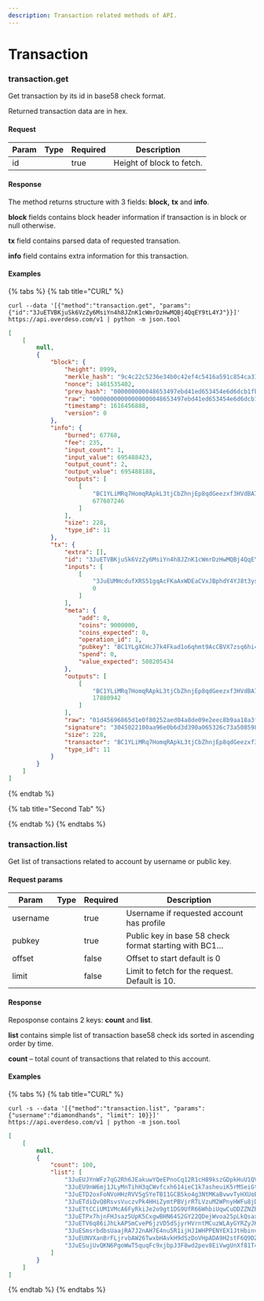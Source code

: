 ```yaml
---
description: Transaction related methods of API.
---
```


# Transaction

### transaction.get

Get transaction by its id in base58 check format.

Returned transaction data are in hex.

#### Request

<table><thead><tr><th>Param</th><th data-type="select">Type</th><th data-type="checkbox">Required</th><th>Description</th></tr></thead><tbody><tr><td>id</td><td></td><td>true</td><td>Height of block to fetch. </td></tr></tbody></table>

#### Response

The method returns structure with 3 fields: **block,** **tx** and **info**.&#x20;

**block** fields contains block header information if transaction is in block or null otherwise.&#x20;

**tx** field contains parsed data of requested transation.

**info** field contains extra information for this transaction.

#### Examples

{% tabs %}
{% tab title="CURL" %}
```shell
curl --data '[{"method":"transaction.get", "params": {"id":"3JuETVBKjuSk6VzZy6MsiYn4h8JZnK1cWmrDzHwMQBj4QqEY9tL4YJ"}}]' https://api.overdeso.com/v1 | python -m json.tool
```

```json
[
    [
        null,
        {
            "block": {
                "height": 8999,
                "merkle_hash": "9c4c22c5236e34b0c42ef4c5416a591c854ca3187de39d73a32ff79f0b35a9e8",
                "nonce": 1401535402,
                "prev_hash": "000000000048653497ebd41ed653454e6d6dcb1fbb624995db35902eeeb65a18",
                "raw": "00000000000000000048653497ebd41ed653454e6d6dcb1fbb624995db35902eeeb65a189c4c22c5236e34b0c42ef4c5416a591c854ca3187de39d73a32ff79f0b35a9e8b82c596027230000aabb8953",
                "timestamp": 1616456888,
                "version": 0
            },
            "info": {
                "burned": 67768,
                "fee": 235,
                "input_count": 1,
                "input_value": 695488423,
                "output_count": 2,
                "output_value": 695488188,
                "outputs": [
                    [
                        "BC1YLiMRq7HomqRApkL3tjCbZhnjEp8qdGeezxf3HVdBA7kBJM8KtzK",
                        677607246
                    ]
                ],
                "size": 228,
                "type_id": 11
            },
            "tx": {
                "extra": [],
                "id": "3JuETVBKjuSk6VzZy6MsiYn4h8JZnK1cWmrDzHwMQBj4QqEY9tL4YJ",
                "inputs": [
                    [
                        "3JuEUMHcdufXRS51gqAcFKaAxWDEaCVxJBphdY4YJ8t3ysUZ4FKNyy",
                        0
                    ]
                ],
                "meta": {
                    "add": 0,
                    "coins": 9000000,
                    "coins_expected": 0,
                    "operation_id": 1,
                    "pubkey": "BC1YLgXCHcJ7k4Fkad1o6qhmt9AcCBVX7zsq6hi4T13tBmgbne2873b",
                    "spend": 0,
                    "value_expected": 508205434
                },
                "outputs": [
                    [
                        "BC1YLiMRq7HomqRApkL3tjCbZhnjEp8qdGeezxf3HVdBA7kBJM8KtzK",
                        17880942
                    ]
                ],
                "raw": "01d45696865d1e0f80252aed04a8de09e2eec8b9aa18a3f5b9287ed0522a41362d0001036136977d43e271c2cedc137d00e6be7f47c6f5916a2025a7841dace59fb53473eeaec3080b2f21026fff411f5563795aa4df7b112457a7c959b45313c45d8ca9fd64344781f682f80100c0a8a50400fab2aaf2010021036136977d43e271c2cedc137d00e6be7f47c6f5916a2025a7841dace59fb5347300473045022100aa96e0b6d3d390a065326c73a5085988b3250e459fb6f1af86f27c50ff76b3b602207b078fb977a7c0dbf589cc92e780b1ab3b4a81175fa2ebef6a1711a7da1581a4",
                "signature": "3045022100aa96e0b6d3d390a065326c73a5085988b3250e459fb6f1af86f27c50ff76b3b602207b078fb977a7c0dbf589cc92e780b1ab3b4a81175fa2ebef6a1711a7da1581a4",
                "size": 228,
                "transactor": "BC1YLiMRq7HomqRApkL3tjCbZhnjEp8qdGeezxf3HVdBA7kBJM8KtzK",
                "type_id": 11
            }
        }
    ]
]
```
{% endtab %}

{% tab title="Second Tab" %}

{% endtab %}
{% endtabs %}

### transaction.list

Get list of transactions related to account by username or public key.

#### Request params

<table><thead><tr><th>Param</th><th data-type="select">Type</th><th data-type="checkbox">Required</th><th>Description</th></tr></thead><tbody><tr><td>username</td><td></td><td>true</td><td>Username if requested account has profile</td></tr><tr><td>pubkey</td><td></td><td>true</td><td>Public key in base 58 check format starting with BC1…</td></tr><tr><td>offset</td><td></td><td>false</td><td>Offset to start default is 0</td></tr><tr><td>limit</td><td></td><td>false</td><td>Limit to fetch for the request. Default is 10.</td></tr></tbody></table>

#### Response

Reposponse contains 2 keys: **count** and **list**.&#x20;

**list** contains simple list of transaction base58 check ids sorted in ascending order by time.

**count** – total count of transactions that related to this account.

#### Examples

{% tabs %}
{% tab title="CURL" %}
```shell
curl -s --data '[{"method":"transaction.list", "params": {"username":"diamondhands", "limit": 10}}]' https://api.overdeso.com/v1 | python -m json.tool
```

```json
[
    [
        null,
        {
            "count": 100,
            "list": [
                "3JuEUJYnWFz7qG2Rh6JEakuwYQeEPnoCq12R1cH89kszGDpkHuU1QV",
                "3JuEU9nW6mj1JLyMnTihH3qCWvfcxh614ieC1k7asheuiK5rMSeiGt",
                "3JuETD2oxFoNVoHHzRVV5gSYeTB11GCB5ko4g3NtMKaBvwvTyHXUoE",
                "3JuETdiQvQ8RsvsVuczvPk4HHiZymtPBVjrRTLVzuM2WPnyHWFu8jD",
                "3JuETtCCiUM1VMcA6FyRkiJe2o9gt1DG9UfR66WhbiUqwCuDDZZNZb",
                "3JuETPx7hjnFHJsaz5UpK5CxgwBHN64S2GY22QDejWvoa25pLkQsax",
                "3JuETV6q86iJhLkAPSmCveP6jzVD5dSjyrHVrntMCuzWLAyGYRZyJK",
                "3JuESmsrbdbsUaajRA7J2nAH7E4nu5R1ijHJ1WHPPENYEX1JtHbinv",
                "3JuEUNVXanBrFLjrvbAW26TwxbHAvkH9dSzDoVHpADA9H2stF6Q9DZ",
                "3JuESujUvQKN6PgoWwT5quqFc9xjbpJ3F8wd2pev8EiVwgUnXf81T4"
            ]
        }
    ]
]
```
{% endtab %}
{% endtabs %}


